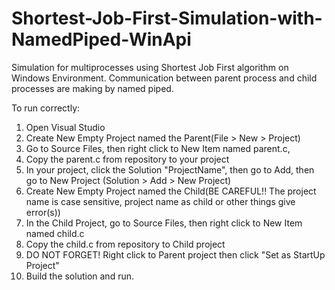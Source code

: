 # Shortest-Job-First-Simulation-with-NamedPiped-WinApi
Simulation for multiprocesses using Shortest Job First algorithm on Windows Environment. 
Communication between parent process and child processes are making by named piped.

To run correctly:
1) Open Visual Studio
2) Create New Empty Project named the Parent(File > New > Project)
3) Go to Source Files, then right click to New Item named parent.c,
4) Copy the parent.c from repository to your project
5) In your project, click the Solution "ProjectName", then go to Add, then go to New Project (Solution > Add > New Project)
6) Create New Empty Project named the Child(BE CAREFUL!! The project name is case sensitive, project name as child or other things give error(s))
7) In the Child Project, go to Source Files, then right click to New Item named child.c
8) Copy the child.c from repository to Child project
9) DO NOT FORGET! Right click to Parent project then click "Set as StartUp Project"
10) Build the solution and run.

